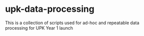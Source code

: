 # upk-data-processing
This is a collection of scripts used for ad-hoc and repeatable data processing for UPK Year 1 launch

